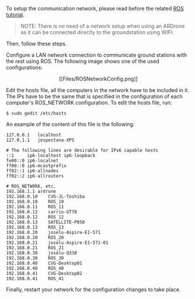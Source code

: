 
To setup the communication network, please read before the related [ROS tutorial](http://wiki.ros.org/ROS/NetworkSetup).

> NOTE: There is no need of a network setup when using an ARDrone as it can be connected directly to the groundstation using WIFI.

Then, follow these steps.

Configure a LAN network connection to communicate ground stations with the rest using ROS. The following image shows one of the used configurations: 

<p align="center">[[Files/ROSNetworkConfig.png]]</p>

Edit the hosts file, all the computers in the network have to be included in it. The IPs have to be the same that is specified in the configuration of each computer's ROS_NETWORK configuration. To edit the hosts file, run: 

    $ sudo gedit /etc/hosts

An example of the content of this file is the following: 

```
127.0.0.1	localhost
127.0.1.1	jespestana-XPS

# The following lines are desirable for IPv6 capable hosts
::1     ip6-localhost ip6-loopback
fe00::0 ip6-localnet
ff00::0 ip6-mcastprefix
ff02::1 ip6-allnodes
ff02::2 ip6-allrouters

# ROS_NETWORK, etc.
192.168.1.1	ardrone
192.168.0.10	CVG-JL-Toshiba
192.168.0.10	ROS_10
192.168.0.11	ROS_11
192.168.0.12	carrio-GT70
192.168.0.12	ROS_12
192.168.0.13	SATELLITE-P850
192.168.0.13	ROS_13
192.168.0.20	joselu-Aspire-E1-571
192.168.0.20	ROS_20
192.168.0.21	joselu-Aspire-E1-571-01
192.168.0.21	ROS_21
192.168.0.30	joselu-Q330
192.168.0.30	ROS_30
192.168.0.40	CVG-Desktop01
192.168.0.40	ROS_40
192.168.0.41	CVG-Desktop02
192.168.0.41	ROS_41
```

Finally, restart your network for the configuration changes to take place.
